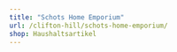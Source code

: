 ```yaml
---
title: "Schots Home Emporium"
url: /clifton-hill/schots-home-emporium/
shop: Haushaltsartikel
---
```

